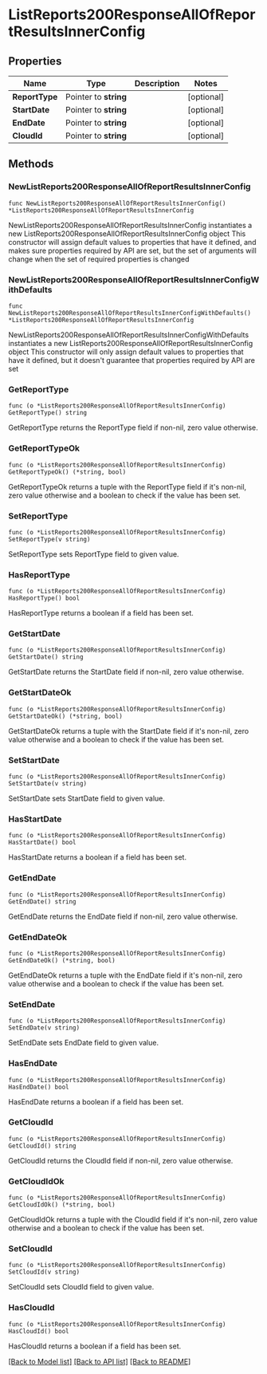 # ListReports200ResponseAllOfReportResultsInnerConfig

## Properties

Name | Type | Description | Notes
------------ | ------------- | ------------- | -------------
**ReportType** | Pointer to **string** |  | [optional] 
**StartDate** | Pointer to **string** |  | [optional] 
**EndDate** | Pointer to **string** |  | [optional] 
**CloudId** | Pointer to **string** |  | [optional] 

## Methods

### NewListReports200ResponseAllOfReportResultsInnerConfig

`func NewListReports200ResponseAllOfReportResultsInnerConfig() *ListReports200ResponseAllOfReportResultsInnerConfig`

NewListReports200ResponseAllOfReportResultsInnerConfig instantiates a new ListReports200ResponseAllOfReportResultsInnerConfig object
This constructor will assign default values to properties that have it defined,
and makes sure properties required by API are set, but the set of arguments
will change when the set of required properties is changed

### NewListReports200ResponseAllOfReportResultsInnerConfigWithDefaults

`func NewListReports200ResponseAllOfReportResultsInnerConfigWithDefaults() *ListReports200ResponseAllOfReportResultsInnerConfig`

NewListReports200ResponseAllOfReportResultsInnerConfigWithDefaults instantiates a new ListReports200ResponseAllOfReportResultsInnerConfig object
This constructor will only assign default values to properties that have it defined,
but it doesn't guarantee that properties required by API are set

### GetReportType

`func (o *ListReports200ResponseAllOfReportResultsInnerConfig) GetReportType() string`

GetReportType returns the ReportType field if non-nil, zero value otherwise.

### GetReportTypeOk

`func (o *ListReports200ResponseAllOfReportResultsInnerConfig) GetReportTypeOk() (*string, bool)`

GetReportTypeOk returns a tuple with the ReportType field if it's non-nil, zero value otherwise
and a boolean to check if the value has been set.

### SetReportType

`func (o *ListReports200ResponseAllOfReportResultsInnerConfig) SetReportType(v string)`

SetReportType sets ReportType field to given value.

### HasReportType

`func (o *ListReports200ResponseAllOfReportResultsInnerConfig) HasReportType() bool`

HasReportType returns a boolean if a field has been set.

### GetStartDate

`func (o *ListReports200ResponseAllOfReportResultsInnerConfig) GetStartDate() string`

GetStartDate returns the StartDate field if non-nil, zero value otherwise.

### GetStartDateOk

`func (o *ListReports200ResponseAllOfReportResultsInnerConfig) GetStartDateOk() (*string, bool)`

GetStartDateOk returns a tuple with the StartDate field if it's non-nil, zero value otherwise
and a boolean to check if the value has been set.

### SetStartDate

`func (o *ListReports200ResponseAllOfReportResultsInnerConfig) SetStartDate(v string)`

SetStartDate sets StartDate field to given value.

### HasStartDate

`func (o *ListReports200ResponseAllOfReportResultsInnerConfig) HasStartDate() bool`

HasStartDate returns a boolean if a field has been set.

### GetEndDate

`func (o *ListReports200ResponseAllOfReportResultsInnerConfig) GetEndDate() string`

GetEndDate returns the EndDate field if non-nil, zero value otherwise.

### GetEndDateOk

`func (o *ListReports200ResponseAllOfReportResultsInnerConfig) GetEndDateOk() (*string, bool)`

GetEndDateOk returns a tuple with the EndDate field if it's non-nil, zero value otherwise
and a boolean to check if the value has been set.

### SetEndDate

`func (o *ListReports200ResponseAllOfReportResultsInnerConfig) SetEndDate(v string)`

SetEndDate sets EndDate field to given value.

### HasEndDate

`func (o *ListReports200ResponseAllOfReportResultsInnerConfig) HasEndDate() bool`

HasEndDate returns a boolean if a field has been set.

### GetCloudId

`func (o *ListReports200ResponseAllOfReportResultsInnerConfig) GetCloudId() string`

GetCloudId returns the CloudId field if non-nil, zero value otherwise.

### GetCloudIdOk

`func (o *ListReports200ResponseAllOfReportResultsInnerConfig) GetCloudIdOk() (*string, bool)`

GetCloudIdOk returns a tuple with the CloudId field if it's non-nil, zero value otherwise
and a boolean to check if the value has been set.

### SetCloudId

`func (o *ListReports200ResponseAllOfReportResultsInnerConfig) SetCloudId(v string)`

SetCloudId sets CloudId field to given value.

### HasCloudId

`func (o *ListReports200ResponseAllOfReportResultsInnerConfig) HasCloudId() bool`

HasCloudId returns a boolean if a field has been set.


[[Back to Model list]](../README.md#documentation-for-models) [[Back to API list]](../README.md#documentation-for-api-endpoints) [[Back to README]](../README.md)


